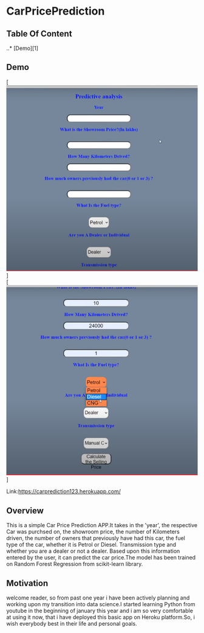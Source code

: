 # CarPricePrediction
## Table Of Content
..* [Demo][1]





## Demo
[![Front-End view of the app car prediction](https://github.com/hitesh0103/Images/blob/main/Screenshot%20(114).png "Outloook")]   
[![Front-End view of the app car prediction](https://github.com/hitesh0103/Images/blob/main/Screenshot%20(113).png "Outloook")] 

Link:<https://carprediction123.herokuapp.com/>

## Overview
This is a simple Car Price Prediction APP.It takes in the 'year', the respective Car was purchsed on, the showroom price, the number of Kilometers driven, the number of owners that previously have had this car, the fuel type of the car, whether it is Petrol or Diesel. Transmission type and whether you are a dealer or not a dealer. Based upon this information entered by the user, it can predict the car price.The model has been trained on Random Forest Regression from scikit-learn library.

## Motivation
welcome reader, so from past one year i have been actively planning and working upon my transition into data science.I started learning Python from youtube in the beginning of january this year and i am so very comfortable at using it now, that i have deployed this basic app on Heroku platform.So, i wish everybody best in their life and personal goals.
